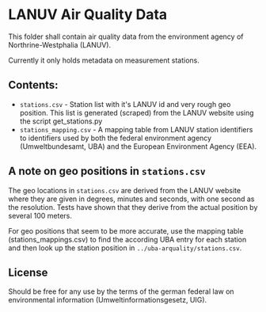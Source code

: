 LANUV Air Quality Data
======================

This folder shall contain air quality data from the environment agency of Northrine-Westphalia (LANUV).

Currently it only holds metadata on measurement stations.

## Contents:

* `stations.csv` - Station list with it's LANUV id and very rough geo position. This list is generated (scraped) from the LANUV website using the script get_stations.py
* `stations_mapping.csv` - A mapping table from LANUV station identifiers to identifiers used by both the federal environment agency (Umweltbundesamt, UBA) and the European Environment Agency (EEA).

## A note on geo positions in `stations.csv`

The geo locations in `stations.csv` are derived from the LANUV website where they are given in degrees, minutes and seconds, with one second as the resolution. Tests have shown that they derive from the actual position by several 100 meters.

For geo positions that seem to be more accurate, use the mapping table (stations_mappings.csv) to find the according UBA entry for each station and then look up the station position in `../uba-arquality/stations.csv`.

## License

Should be free for any use by the terms of the german federal law on environmental information (Umweltinformationsgesetz, UIG).
